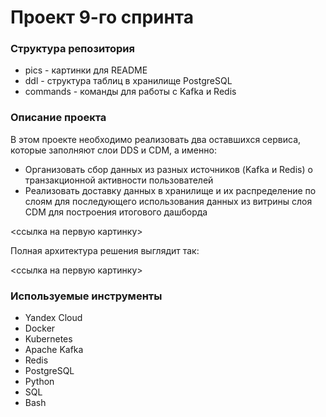 # Проект 9-го спринта

### Структура репозитория

- pics - картинки для README
- ddl - структура таблиц в хранилище PostgreSQL
- commands - команды для работы с Kafka и Redis

### Описание проекта

В этом проекте необходимо реализовать два оставшихся сервиса, которые заполняют слои DDS и CDM, а именно:

- Организовать сбор данных из разных источников (Kafka и Redis) о транзакционной активности пользователей
- Реализовать доставку данных в хранилище и их распределение по слоям для последующего использования данных из витрины слоя CDM для построения итогового дашборда

<ссылка на первую картинку>

Полная архитектура решения выглядит так:

<ссылка на первую картинку>


### Используемые инструменты

- Yandex Cloud
- Docker
- Kubernetes
- Apache Kafka
- Redis
- PostgreSQL
- Python
- SQL
- Bash
